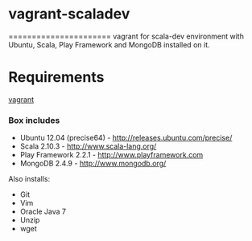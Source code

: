 # vagrant-scaladev
======================
vagrant for scala-dev environment with Ubuntu, Scala, Play Framework and MongoDB installed on it.

Requirements
===========
[vagrant](http://www.vagrantup.com/)

### Box includes ####

* Ubuntu 12.04 (precise64) - http://releases.ubuntu.com/precise/
* Scala 2.10.3 - http://www.scala-lang.org/
* Play Framework 2.2.1 - http://www.playframework.com
* MongoDB 2.4.9 - http://www.mongodb.org/

Also installs:

* Git
* Vim
* Oracle Java 7
* Unzip
* wget
